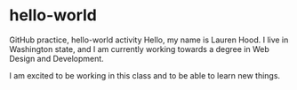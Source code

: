 # hello-world
GitHub practice, hello-world activity
Hello, my name is Lauren Hood. I live in Washington state, and I am currently working towards a degree in Web Design and Development.

I am excited to be working in this class and to be able to learn new things. 
